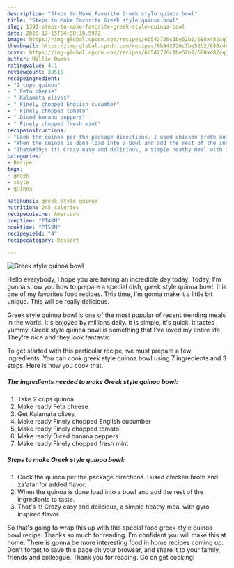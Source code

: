 ```yaml
---
description: "Steps to Make Favorite Greek style quinoa bowl"
title: "Steps to Make Favorite Greek style quinoa bowl"
slug: 1391-steps-to-make-favorite-greek-style-quinoa-bowl
date: 2020-12-15T04:50:10.597Z
image: https://img-global.cpcdn.com/recipes/6b542726c1be52b2/680x482cq70/greek-style-quinoa-bowl-recipe-main-photo.jpg
thumbnail: https://img-global.cpcdn.com/recipes/6b542726c1be52b2/680x482cq70/greek-style-quinoa-bowl-recipe-main-photo.jpg
cover: https://img-global.cpcdn.com/recipes/6b542726c1be52b2/680x482cq70/greek-style-quinoa-bowl-recipe-main-photo.jpg
author: Millie Owens
ratingvalue: 4.1
reviewcount: 38516
recipeingredient:
- "2 cups quinoa"
- " Feta cheese"
- " Kalamata olives"
- " Finely chopped English cucumber"
- " Finely chopped tomato"
- " Diced banana peppers"
- " Finely chopped fresh mint"
recipeinstructions:
- "Cook the quinoa per the package directions. I used chicken broth and za&#39;atar for added flavor."
- "When the quinoa is done load into a bowl and add the rest of the ingredients to taste."
- "That&#39;s it! Crazy easy and delicious, a simple heathy meal with gyro inspired flavor."
categories:
- Recipe
tags:
- greek
- style
- quinoa

katakunci: greek style quinoa 
nutrition: 245 calories
recipecuisine: American
preptime: "PT40M"
cooktime: "PT59M"
recipeyield: "4"
recipecategory: Dessert

---
```



![Greek style quinoa bowl](https://img-global.cpcdn.com/recipes/6b542726c1be52b2/680x482cq70/greek-style-quinoa-bowl-recipe-main-photo.jpg)

Hello everybody, I hope you are having an incredible day today. Today, I'm gonna show you how to prepare a special dish, greek style quinoa bowl. It is one of my favorites food recipes. This time, I'm gonna make it a little bit unique. This will be really delicious.

Greek style quinoa bowl is one of the most popular of recent trending meals in the world. It's enjoyed by millions daily. It is simple, it's quick, it tastes yummy. Greek style quinoa bowl is something that I've loved my entire life. They're nice and they look fantastic.




To get started with this particular recipe, we must prepare a few ingredients. You can cook greek style quinoa bowl using 7 ingredients and 3 steps. Here is how you cook that.

<!--inarticleads1-->

##### The ingredients needed to make Greek style quinoa bowl:

1. Take 2 cups quinoa
1. Make ready  Feta cheese
1. Get  Kalamata olives
1. Make ready  Finely chopped English cucumber
1. Make ready  Finely chopped tomato
1. Make ready  Diced banana peppers
1. Make ready  Finely chopped fresh mint




<!--inarticleads2-->

##### Steps to make Greek style quinoa bowl:

1. Cook the quinoa per the package directions. I used chicken broth and za&#39;atar for added flavor.
1. When the quinoa is done load into a bowl and add the rest of the ingredients to taste.
1. That&#39;s it! Crazy easy and delicious, a simple heathy meal with gyro inspired flavor.




So that's going to wrap this up with this special food greek style quinoa bowl recipe. Thanks so much for reading. I'm confident you will make this at home. There is gonna be more interesting food in home recipes coming up. Don't forget to save this page on your browser, and share it to your family, friends and colleague. Thank you for reading. Go on get cooking!
